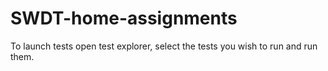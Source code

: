 # SWDT-home-assignments
To launch tests open test explorer, select the tests you wish to run and run them.
